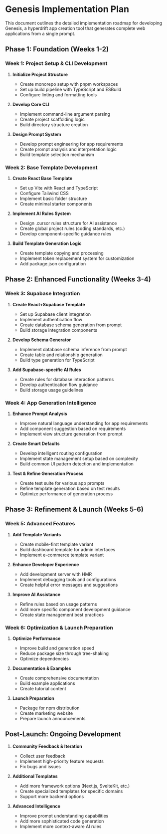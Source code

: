 # Genesis Implementation Plan

This document outlines the detailed implementation roadmap for developing Genesis, a hyperdrift app creation tool that generates complete web applications from a single prompt.

## Phase 1: Foundation (Weeks 1-2)

### Week 1: Project Setup & CLI Development

1. **Initialize Project Structure**
   - Create monorepo setup with pnpm workspaces
   - Set up build pipeline with TypeScript and ESBuild
   - Configure linting and formatting tools

2. **Develop Core CLI**
   - Implement command-line argument parsing
   - Create project scaffolding logic
   - Build directory structure creation

3. **Design Prompt System**
   - Develop prompt engineering for app requirements
   - Create prompt analysis and interpretation logic
   - Build template selection mechanism

### Week 2: Base Template Development

1. **Create React Base Template**
   - Set up Vite with React and TypeScript
   - Configure Tailwind CSS
   - Implement basic folder structure
   - Create minimal starter components
   
2. **Implement AI Rules System**
   - Design .cursor rules structure for AI assistance
   - Create global project rules (coding standards, etc.)
   - Develop component-specific guidance rules

3. **Build Template Generation Logic**
   - Create template copying and processing
   - Implement token replacement system for customization
   - Add package.json configuration

## Phase 2: Enhanced Functionality (Weeks 3-4)

### Week 3: Supabase Integration

1. **Create React+Supabase Template**
   - Set up Supabase client integration
   - Implement authentication flow
   - Create database schema generation from prompt
   - Build storage integration components

2. **Develop Schema Generator**
   - Implement database schema inference from prompt
   - Create table and relationship generation
   - Build type generation for TypeScript

3. **Add Supabase-specific AI Rules**
   - Create rules for database interaction patterns
   - Develop authentication flow guidance
   - Build storage usage guidelines

### Week 4: App Generation Intelligence

1. **Enhance Prompt Analysis**
   - Improve natural language understanding for app requirements
   - Add component suggestion based on requirements
   - Implement view structure generation from prompt

2. **Create Smart Defaults**
   - Develop intelligent routing configuration
   - Implement state management setup based on complexity
   - Build common UI pattern detection and implementation

3. **Test & Refine Generation Process**
   - Create test suite for various app prompts
   - Refine template generation based on test results
   - Optimize performance of generation process

## Phase 3: Refinement & Launch (Weeks 5-6)

### Week 5: Advanced Features

1. **Add Template Variants**
   - Create mobile-first template variant
   - Build dashboard template for admin interfaces
   - Implement e-commerce template variant

2. **Enhance Developer Experience**
   - Add development server with HMR
   - Implement debugging tools and configurations
   - Create helpful error messages and suggestions

3. **Improve AI Assistance**
   - Refine rules based on usage patterns
   - Add more specific component development guidance
   - Create state management best practices

### Week 6: Optimization & Launch Preparation

1. **Optimize Performance**
   - Improve build and generation speed
   - Reduce package size through tree-shaking
   - Optimize dependencies

2. **Documentation & Examples**
   - Create comprehensive documentation
   - Build example applications
   - Create tutorial content

3. **Launch Preparation**
   - Package for npm distribution
   - Create marketing website
   - Prepare launch announcements

## Post-Launch: Ongoing Development

1. **Community Feedback & Iteration**
   - Collect user feedback
   - Implement high-priority feature requests
   - Fix bugs and issues

2. **Additional Templates**
   - Add more framework options (Next.js, SvelteKit, etc.)
   - Create specialized templates for specific domains
   - Support more backend options

3. **Advanced Intelligence**
   - Improve prompt understanding capabilities
   - Add more sophisticated code generation
   - Implement more context-aware AI rules 